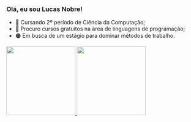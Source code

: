 ### Olá, eu sou Lucas Nobre!

- 📙 Cursando 2º período de Ciência da Computação;
- 🍂 Procuro cursos gratuitos na área de linguagens de programação;
- 🟠 Em busca de um estágio para dominar métodos de trabalho.
<div>
  <a href="https://beacons.ai/lucasnobree">
  <img height="180em" src="https://github-readme-stats.vercel.app/api?username=lucasnobree&show_icons=true&theme=codeSTACKr&include_all_commits=true&count_private=true"/>
  <img height="180em" src="https://github-readme-stats.vercel.app/api/top-langs/?username=lucasnobree&layout=compact&langs_count=16&theme=codeSTACKr" />
</div>
  
